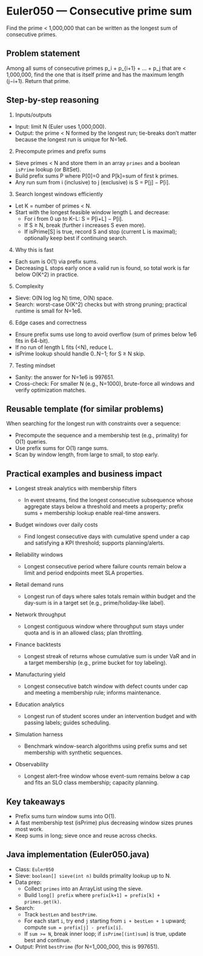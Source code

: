 # Euler050 — Consecutive prime sum

Find the prime < 1,000,000 that can be written as the longest sum of consecutive primes.

## Problem statement

Among all sums of consecutive primes p_i + p_{i+1} + … + p_j that are < 1,000,000, find the one that is itself prime and has the maximum length (j−i+1). Return that prime.

## Step-by-step reasoning

1) Inputs/outputs
- Input: limit N (Euler uses 1,000,000).
- Output: the prime < N formed by the longest run; tie-breaks don’t matter because the longest run is unique for N=1e6.

2) Precompute primes and prefix sums
- Sieve primes < N and store them in an array `primes` and a boolean `isPrime` lookup (or BitSet).
- Build prefix sums P where P[0]=0 and P[k]=sum of first k primes.
- Any run sum from i (inclusive) to j (exclusive) is S = P[j] − P[i].

3) Search longest windows efficiently
- Let K = number of primes < N.
- Start with the longest feasible window length L and decrease:
  - For i from 0 up to K−L: S = P[i+L] − P[i].
  - If S ≥ N, break (further i increases S even more).
  - If isPrime[S] is true, record S and stop (current L is maximal); optionally keep best if continuing search.

4) Why this is fast
- Each sum is O(1) via prefix sums.
- Decreasing L stops early once a valid run is found, so total work is far below O(K^2) in practice.

5) Complexity
- Sieve: O(N log log N) time, O(N) space.
- Search: worst-case O(K^2) checks but with strong pruning; practical runtime is small for N=1e6.

6) Edge cases and correctness
- Ensure prefix sums use long to avoid overflow (sum of primes below 1e6 fits in 64-bit).
- If no run of length L fits (<N), reduce L.
- isPrime lookup should handle 0..N−1; for S ≥ N skip.

7) Testing mindset
- Sanity: the answer for N=1e6 is 997651.
- Cross-check: For smaller N (e.g., N=1000), brute-force all windows and verify optimization matches.

## Reusable template (for similar problems)

When searching for the longest run with constraints over a sequence:
- Precompute the sequence and a membership test (e.g., primality) for O(1) queries.
- Use prefix sums for O(1) range sums.
- Scan by window length, from large to small, to stop early.

## Practical examples and business impact

- Longest streak analytics with membership filters
  - In event streams, find the longest consecutive subsequence whose aggregate stays below a threshold and meets a property; prefix sums + membership lookup enable real-time answers.

- Budget windows over daily costs
  - Find longest consecutive days with cumulative spend under a cap and satisfying a KPI threshold; supports planning/alerts.

- Reliability windows
  - Longest consecutive period where failure counts remain below a limit and period endpoints meet SLA properties.

- Retail demand runs
  - Longest run of days where sales totals remain within budget and the day-sum is in a target set (e.g., prime/holiday-like label).

- Network throughput
  - Longest contiguous window where throughput sum stays under quota and is in an allowed class; plan throttling.

- Finance backtests
  - Longest streak of returns whose cumulative sum is under VaR and in a target membership (e.g., prime bucket for toy labeling).

- Manufacturing yield
  - Longest consecutive batch window with defect counts under cap and meeting a membership rule; informs maintenance.

- Education analytics
  - Longest run of student scores under an intervention budget and with passing labels; guides scheduling.

- Simulation harness
  - Benchmark window-search algorithms using prefix sums and set membership with synthetic sequences.

- Observability
  - Longest alert-free window whose event-sum remains below a cap and fits an SLO class membership; capacity planning.

## Key takeaways

- Prefix sums turn window sums into O(1).
- A fast membership test (isPrime) plus decreasing window sizes prunes most work.
- Keep sums in long; sieve once and reuse across checks.

## Java implementation (Euler050.java)

- Class: `Euler050`
- Sieve: `boolean[] sieve(int n)` builds primality lookup up to N.
- Data prep:
  - Collect `primes` into an ArrayList using the sieve.
  - Build `long[] prefix` where `prefix[k+1] = prefix[k] + primes.get(k)`.
- Search:
  - Track `bestLen` and `bestPrime`.
  - For each start `i`, try end `j` starting from `i + bestLen + 1` upward; compute `sum = prefix[j] - prefix[i]`.
  - If `sum >= N`, break inner loop; if `isPrime[(int)sum]` is true, update best and continue.
- Output: Print `bestPrime` (for N=1_000_000, this is 997651).
